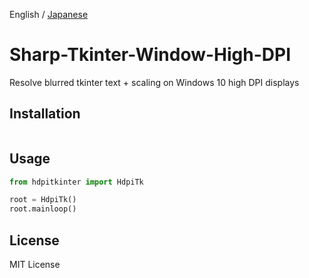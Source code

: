 English / [Japanese](./README_JP.md)

<!-- ![](./res/) -->

# Sharp-Tkinter-Window-High-DPI

Resolve blurred tkinter text + scaling on Windows 10 high DPI displays

## Installation

```sh
```

## Usage

```python
from hdpitkinter import HdpiTk

root = HdpiTk()
root.mainloop()
```

## License

MIT License

